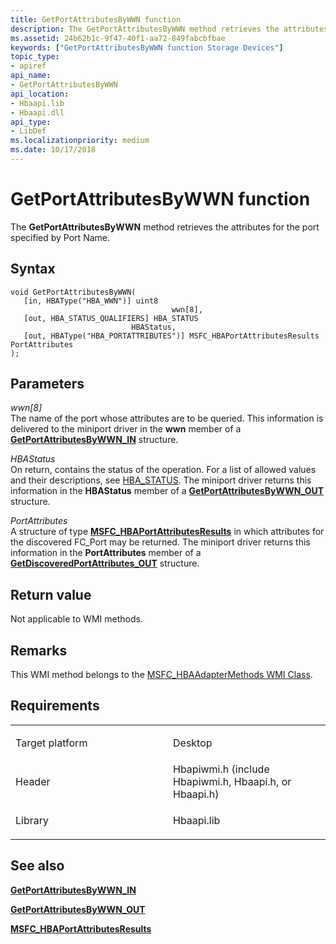 ```yaml
---
title: GetPortAttributesByWWN function
description: The GetPortAttributesByWWN method retrieves the attributes for the port specified by Port Name.
ms.assetid: 24b62b1c-9f47-40f1-aa72-849fabcbfbae
keywords: ["GetPortAttributesByWWN function Storage Devices"]
topic_type:
- apiref
api_name:
- GetPortAttributesByWWN
api_location:
- Hbaapi.lib
- Hbaapi.dll
api_type:
- LibDef
ms.localizationpriority: medium
ms.date: 10/17/2018
---
```


# GetPortAttributesByWWN function


The **GetPortAttributesByWWN** method retrieves the attributes for the port specified by Port Name.

Syntax
------

```ManagedCPlusPlus
void GetPortAttributesByWWN(
   [in, HBAType("HBA_WWN")] uint8                                     wwn[8],
   [out, HBA_STATUS_QUALIFIERS] HBA_STATUS                            HBAStatus,
   [out, HBAType("HBA_PORTATTRIBUTES")] MSFC_HBAPortAttributesResults PortAttributes
);
```

Parameters
----------

*wwn\[8\]*   
The name of the port whose attributes are to be queried. This information is delivered to the miniport driver in the **wwn** member of a [**GetPortAttributesByWWN\_IN**](https://docs.microsoft.com/windows-hardware/drivers/ddi/hbapiwmi/ns-hbapiwmi-_getportattributesbywwn_in) structure.

*HBAStatus*   
On return, contains the status of the operation. For a list of allowed values and their descriptions, see [HBA\_STATUS](hba-status.md). The miniport driver returns this information in the **HBAStatus** member of a [**GetPortAttributesByWWN\_OUT**](https://docs.microsoft.com/windows-hardware/drivers/ddi/hbapiwmi/ns-hbapiwmi-_getportattributesbywwn_out) structure.

*PortAttributes*   
A structure of type [**MSFC\_HBAPortAttributesResults**](https://docs.microsoft.com/windows-hardware/drivers/ddi/hbapiwmi/ns-hbapiwmi-_msfc_hbaportattributesresults) in which attributes for the discovered FC\_Port may be returned. The miniport driver returns this information in the **PortAttributes** member of a [**GetDiscoveredPortAttributes\_OUT**](https://docs.microsoft.com/windows-hardware/drivers/ddi/hbapiwmi/ns-hbapiwmi-_getdiscoveredportattributes_out) structure.

Return value
------------

Not applicable to WMI methods.

Remarks
-------

This WMI method belongs to the [MSFC\_HBAAdapterMethods WMI Class](msfc-hbaadaptermethods-wmi-class.md).

Requirements
------------

<table>
<colgroup>
<col width="50%" />
<col width="50%" />
</colgroup>
<tbody>
<tr class="odd">
<td align="left"><p>Target platform</p></td>
<td align="left">Desktop</td>
</tr>
<tr class="even">
<td align="left"><p>Header</p></td>
<td align="left">Hbapiwmi.h (include Hbapiwmi.h, Hbaapi.h, or Hbaapi.h)</td>
</tr>
<tr class="odd">
<td align="left"><p>Library</p></td>
<td align="left">Hbaapi.lib</td>
</tr>
</tbody>
</table>

## <span id="see_also"></span>See also


[**GetPortAttributesByWWN\_IN**](https://docs.microsoft.com/windows-hardware/drivers/ddi/hbapiwmi/ns-hbapiwmi-_getportattributesbywwn_in)

[**GetPortAttributesByWWN\_OUT**](https://docs.microsoft.com/windows-hardware/drivers/ddi/hbapiwmi/ns-hbapiwmi-_getportattributesbywwn_out)

[**MSFC\_HBAPortAttributesResults**](https://docs.microsoft.com/windows-hardware/drivers/ddi/hbapiwmi/ns-hbapiwmi-_msfc_hbaportattributesresults)

 

 






